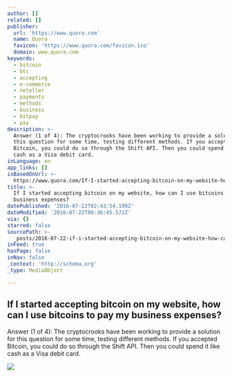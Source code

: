 ```yaml
---
author: []
related: []
publisher:
  url: 'https://www.quora.com'
  name: Quora
  favicon: 'https://www.quora.com/favicon.ico'
  domain: www.quora.com
keywords:
  - bitcoin
  - btc
  - accepting
  - e-commerce
  - neteller
  - payments
  - methods
  - business
  - bitpay
  - pay
description: >-
  Answer (1 of 4): The cryptocrooks have been working to provide a solution for
  this question for some time, testing different methods. If you accepted
  Bitcoin, you could do so through the Shift API. Then you could spend it like
  cash as a Visa debit card.
inLanguage: en
app_links: []
isBasedOnUrl: >-
  https://www.quora.com/If-I-started-accepting-bitcoin-on-my-website-how-can-I-use-bitcoins-to-pay-my-business-expenses
title: >-
  If I started accepting bitcoin on my website, how can I use bitcoins to pay my
  business expenses?
datePublished: '2016-07-22T02:43:54.199Z'
dateModified: '2016-07-22T00:36:45.572Z'
via: {}
starred: false
sourcePath: >-
  _posts/2016-07-22-if-i-started-accepting-bitcoin-on-my-website-how-can-i-use.md
inFeed: true
hasPage: false
inNav: false
_context: 'http://schema.org'
_type: MediaObject

---
```

<article style=""><h1>If I started accepting bitcoin on my website, how can I use bitcoins to pay my business expenses?</h1><p>Answer (1 of 4): The cryptocrooks have been working to provide a solution for this question for some time, testing different methods. If you accepted Bitcoin, you could do so through the Shift API. Then you could spend it like cash as a Visa debit card.</p><img src="https://qsf.ec.quoracdn.net/-images.new_grid.fb_share_default.pnge6dde9cfa6e03c43.png" /></article>